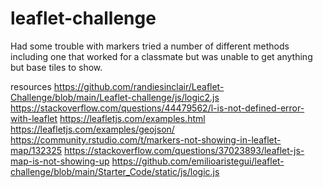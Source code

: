 # leaflet-challenge

Had some trouble with markers tried a number of different methods including one that worked for a classmate but was unable to get anything but base tiles to show. 

resources
https://github.com/randiesinclair/Leaflet-Challenge/blob/main/Leaflet-challenge/js/logic2.js
https://stackoverflow.com/questions/44479562/l-is-not-defined-error-with-leaflet
https://leafletjs.com/examples.html
https://leafletjs.com/examples/geojson/
https://community.rstudio.com/t/markers-not-showing-in-leaflet-map/132325
https://stackoverflow.com/questions/37023893/leaflet-js-map-is-not-showing-up
https://github.com/emilioaristegui/leaflet-challenge/blob/main/Starter_Code/static/js/logic.js
